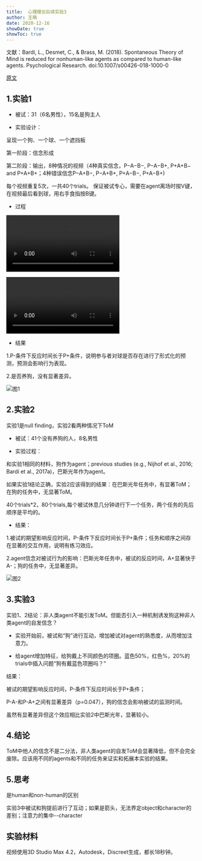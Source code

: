 ```yaml
---
title:  心理理论后续实验3
author: 王萌
date: 2020-12-16
showDate: true
showToc: true
---
```



文献：Bardi, L., Desmet, C., & Brass, M. (2018). Spontaneous Theory of Mind is reduced for nonhuman-like agents as compared to human-like agents. Psychological Research. doi:10.1007/s00426-018-1000-0 

[原文](../Source_Files/2020-12-16-WM.pdf)


## 1.实验1

- 被试：31（6名男性），15名是狗主人

- 实验设计：

呈现一个狗、一个球、一个遮挡板

第一阶段：信念形成

第二阶段：输出，8种情况的视频（4种真实信念，P−A−B−, P−A−B+, P+A+B− and P+A+B+；4种错误信念P−A+B−, P−A+B+, P+A−B−, P+A−B+)

每个视频重复5次，一共40个trials。
保证被试专心，需要在agent离场时按V键，在视频最后看到球，用右手食指按B键。

- 过程

![视频1](../Supporting_Information/2020-12-16-WM-video1.m4v)

![视频1](../Supporting_Information/2020-12-16-WM-video2.m4v)

- 结果

1.P-条件下反应时间长于P+条件，说明参与者对球是否存在进行了形式化的预测，预测会影响行为表现。

2.是否养狗，没有显著差异。

![图1](../Supporting_Information/2020-12-16-WM-fig1.png)


## 2.实验2

实验1是null finding，实验2看两种情况下ToM

- 被试：41个没有养狗的人，8名男性

- 实验过程：

和实验1相同的材料，狗作为agent；previous studies (e.g., Nijhof et al., 2016; Bardi et al., 2017a)，巴斯光年作为agent。

如果实验1结论正确，实验2应该得到的结果：在巴斯光年任务中，有显著ToM；在狗的任务中，无显著ToM。

40个trials*2，80个trials,每个被试休息几分钟进行下一个任务，两个任务的先后顺序是平均的。

- 结果：

1.被试的期望影响反应时间，P-条件下反应时间长于P+条件；任务和顺序之间存在显著的交互作用，说明有练习效应。

2.agent信念对被试行为的影响：巴斯光年任务中，被试的反应时间，A+显著快于A-；狗的任务中，无显著差异。

![图2](../Supporting_Information/2020-12-16-WM-fig2.png)

## 3.实验3

实验1、2结论：非人类agent不能引发ToM。但能否引入一种机制诱发狗这种非人类agent的自发信念？

- 实验开始前，被试和“狗”进行互动，增加被试对agent的熟悉度，从而增加注意力。

- 给agent增加特征，给狗戴上不同颜色的项圈。蓝色50%，红色%，20%的trials中插入问题“狗有戴蓝色项圈吗？”

结果：

被试的期望影响反应时间，P-条件下反应时间长于P+条件；

P-A-和P-A+之间有显著差异（p=0.047），狗的信念会影响被试的监测时间。

虽然有显著差异但这个效应相比实验2中巴斯光年，显著较小。

## 4.结论

ToM中他人的信念不是二分法，非人类agent的自发ToM会显著降低，但不会完全废除。应该用不同的agents和不同的任务来证实和拓展本实验的结果。

## 5.思考

是human和non-human的区别

实验3中被试和狗提前进行了互动；如果是箭头，无法界定object和character的差别；注意力的集中--character

## 实验材料

视频使用3D Studio Max 4.2，Autodesk，Discreet生成，都长18秒钟。


